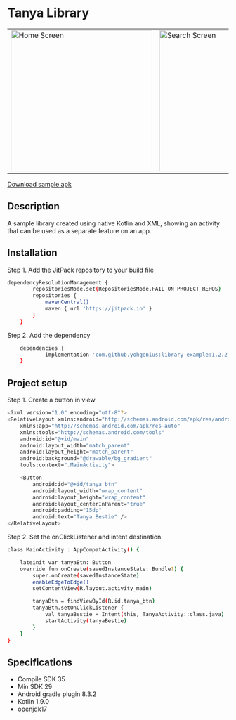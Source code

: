 # Tanya Library

<table>
  <tr>
    <td>
<img width="322" alt="Home Screen" src="https://github.com/user-attachments/assets/53e02203-8d73-4013-8090-e3d3ed62e401">
    </td>
    <td>
<img width="322" alt="Search Screen" src="https://github.com/user-attachments/assets/6a82b852-7c6c-4ce5-a5f7-279f84ff7892">
    </td>
  </tr>
</table>

[Download sample apk](https://drive.google.com/file/d/1Hnapf97itPCPdszYBYBLuMwudrZVnpXN/view?usp=sharing)

## Description

A sample library created using native Kotlin and XML, showing an activity that can be used as a separate feature on an app.

## Installation

Step 1. Add the JitPack repository to your build file

```bash
dependencyResolutionManagement {
		repositoriesMode.set(RepositoriesMode.FAIL_ON_PROJECT_REPOS)
		repositories {
			mavenCentral()
			maven { url 'https://jitpack.io' }
		}
	}
```

Step 2. Add the dependency

```bash
	dependencies {
	        implementation 'com.github.yohgenius:library-example:1.2.2'
	}
```

## Project setup

Step 1. Create a button in view

```bash
<?xml version="1.0" encoding="utf-8"?>
<RelativeLayout xmlns:android="http://schemas.android.com/apk/res/android"
    xmlns:app="http://schemas.android.com/apk/res-auto"
    xmlns:tools="http://schemas.android.com/tools"
    android:id="@+id/main"
    android:layout_width="match_parent"
    android:layout_height="match_parent"
    android:background="@drawable/bg_gradient"
    tools:context=".MainActivity">

    <Button
        android:id="@+id/tanya_btn"
        android:layout_width="wrap_content"
        android:layout_height="wrap_content"
        android:layout_centerInParent="true"
        android:padding="15dp"
        android:text="Tanya Bestie" />
</RelativeLayout>
```

Step 2. Set the onClickListener and intent destination

```bash
class MainActivity : AppCompatActivity() {

    lateinit var tanyaBtn: Button
    override fun onCreate(savedInstanceState: Bundle?) {
        super.onCreate(savedInstanceState)
        enableEdgeToEdge()
        setContentView(R.layout.activity_main)

        tanyaBtn = findViewById(R.id.tanya_btn)
        tanyaBtn.setOnClickListener {
            val tanyaBestie = Intent(this, TanyaActivity::class.java)
            startActivity(tanyaBestie)
        }
    }
}
```

## Specifications

- Compile SDK 35
- Min SDK 29
- Android gradle plugin 8.3.2
- Kotlin 1.9.0
- openjdk17

